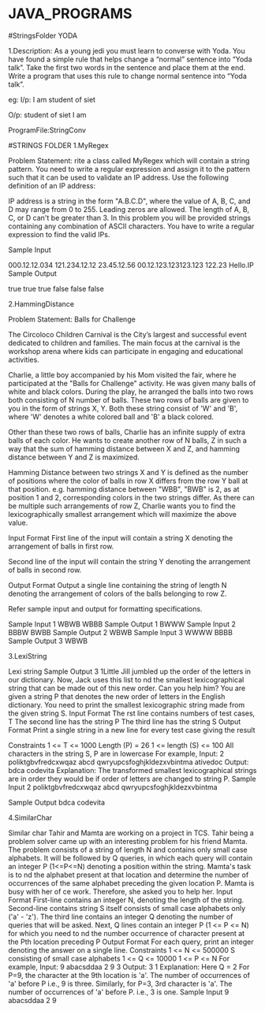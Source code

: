 # JAVA_PROGRAMS

#StringsFolder
YODA



1.Description: As a young jedi you must learn to converse with Yoda. You have found a simple rule that helps change a “normal” sentence into “Yoda talk”. Take the first two words in the sentence and place them at the end. Write a program that uses this rule to change normal sentence into “Yoda talk”.

eg: I/p: I am student of siet

O/p: student of siet I am

ProgramFile:StringConv

#STRINGS FOLDER
1.MyRegex

Problem Statement:
rite a class called MyRegex which will contain a string pattern. You need to write a regular expression and assign it to the pattern such that it can be used to validate an IP address. Use the following definition of an IP address:

IP address is a string in the form "A.B.C.D", where the value of A, B, C, and D may range from 0 to 255. Leading zeros are allowed. The length of A, B, C, or D can't be greater than 3.
In this problem you will be provided strings containing any combination 
of ASCII characters. You have to write a regular expression to find the 
valid IPs.

Sample Input

000.12.12.034
121.234.12.12
23.45.12.56
00.12.123.123123.123
122.23
Hello.IP
Sample Output

true
true
true
false
false
false

2.HammingDistance

Problem Statement:
Balls for Challenge

The Circoloco Children Carnival is the City’s largest and successful event dedicated to children and families. The main focus at the carnival is the workshop arena where kids can participate in engaging and educational activities.

Charlie, a little boy accompanied by his Mom visited the fair, where he participated at the "Balls for Challenge" activity. He was given many balls of white and black colors. During the play, he arranged the balls into two rows both consisting of N number of balls. These two rows of balls are given to you in the form of strings X, Y. Both these string consist of 'W' and 'B', where 'W' denotes a white colored ball and 'B' a black colored.

Other than these two rows of balls, Charlie has an infinite supply of extra balls of each color. He wants to create another row of N balls, Z in such a way that the sum of hamming distance between X and Z, and hamming distance between Y and Z is maximized.

Hamming Distance between two strings X and Y is defined as the number of positions where the color of balls in row X differs from the row Y ball at that position. e.g. hamming distance between "WBB", "BWB" is 2, as at position 1 and 2, corresponding colors in the two strings differ. As there can be multiple such arrangements of row Z, Charlie wants you to find the lexicographically smallest arrangement which will maximize the above value.

Input Format
First line of the input will contain a string X denoting the arrangement of balls in first row.

Second line of the input will contain the string Y denoting the arrangement of balls in second row.

Output Format
Output a single line containing the string of length N denoting the arrangement of colors of the balls belonging to row Z.

Refer sample input and output for formatting specifications.

Sample Input 1
WBWB
WBBB
Sample Output 1
BWWW
Sample Input 2
BBBW
BWBB
Sample Output 2
WBWB
Sample Input 3
WWWW
BBBB
Sample Output 3
WBWB

3.LexiString

Lexi string
Sample Output
3
1Little Jill jumbled up the order of the letters in our dictionary. Now, Jack uses this list to nd the smallest lexicographical string that
can be made out of this new order. Can you help him?
You are given a string P that denotes the new order of letters in the English dictionary.
You need to print the smallest lexicographic string made from the given string S.
Input Format
The rst line contains numbers of test cases, T
The second line has the string P
The third line has the string S
Output Format
Print a single string in a new line for every test case giving the result

Constraints
1 <= T <= 1000
Length (P) = 26
1 <= length (S) <= 100
All characters in the string S, P are in lowercase
For example,
Input:
2
poliktgbvfredcxwqaz
abcd
qwryupcsfoghjkldezxvbintma
ativedoc
Output:
bdca
codevita
Explanation:
The transformed smallest lexicographical strings are in order they would be if order of letters are changed to string P.
Sample Input
2
poliktgbvfredcxwqaz
abcd
qwryupcsfoghjkldezxvbintma

Sample Output
bdca
codevita


4.SimilarChar

Similar char
Tahir and Mamta are working on a project in TCS. Tahir being a problem solver came up with an interesting problem for his friend
Mamta. The problem consists of a string of length N and contains only small case alphabets.
It will be followed by Q queries, in which each query will contain an integer P (1<=P<=N) denoting a position within the string.
Mamta's task is to nd the alphabet present at that location and determine the number of occurrences of the same alphabet
preceding the given location P.
Mamta is busy with her of ce work. Therefore, she asked you to help her.
Input Format
First-line contains an integer N, denoting the length of the string.
Second-line contains string S itself consists of small case alphabets only ('a' - 'z').
The third line contains an integer Q denoting the number of queries that will be asked.
Next, Q lines contain an integer P (1 <= P <= N) for which you need to nd the number occurrence of character present at the Pth location
preceding P
Output Format
For each query, print an integer denoting the answer on a single line.
Constraints
1 <= N <= 500000
S consisting of small case alphabets
1 <= Q <= 10000
1 <= P <= N
For example,
Input:
9
abacsddaa
2
9
3
Output:
3
1
Explanation:
Here Q = 2
For P=9, the character at the 9th location is 'a'. The number of occurrences of 'a' before P i.e., 9 is three.
Similarly, for P=3, 3rd character is 'a'. The number of occurrences of 'a' before P. i.e., 3 is one.
Sample Input
9
abacsddaa
2
9



